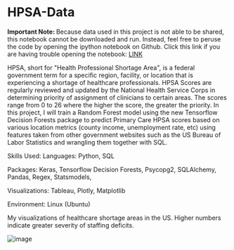 # HPSA-Data

<b> Important Note: </b> Because data used in this project is not able to be shared, this notebook cannot be downloaded and run. Instead, feel free to peruse the code by opening the ipython notebook on Github. Click this link if you are having trouble opening the notebook: <a href='https://github.com/RandomMan0880/HPSA-Data/blob/main/HPSA_Predictor.ipynb'> LINK </a>

HPSA, short for "Health Professional Shortage Area", is a federal government term for a specific region, facility, or location that is experiencing a shortage of healthcare professionals. HPSA Scores are regularly reviewed and updated by the National Health Service Corps in determining priority of assignment of clinicians to certain areas. The scores range from 0 to 26 where the higher the score, the greater the priority. In this project, I will train a Random Forest model using the new Tensorflow Decision Forests package to predict Primary Care HPSA scores based on various location metrics (county income, unemployment rate, etc) using features taken from other government websites such as the US Bureau of Labor Statistics and wrangling them together with SQL.

Skills Used:
Languages: Python, SQL

Packages: Keras, Tensorflow Decision Forests, Psycopg2, SQLAlchemy, Pandas, Regex, Statsmodels, 

Visualizations: Tableau, Plotly, Matplotlib

Environment: Linux (Ubuntu)



My visualizations of healthcare shortage areas in the US. Higher numbers indicate greater severity of staffing deficits.

![image](https://user-images.githubusercontent.com/71114407/180602915-1b547bcf-9fc4-498a-bc32-4fe43fc81759.png)

